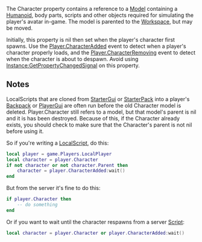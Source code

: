The Character property contains a reference to a [Model](https://developer.roblox.com/en-us/api-reference/class/Model) containing a [Humanoid](https://developer.roblox.com/en-us/api-reference/class/Humanoid), body parts, scripts and other objects required for simulating the player's avatar in-game. The model is parented to the [Workspace](https://developer.roblox.com/en-us/api-reference/class/Workspace), but may be moved.

Initially, this property is nil then set when the player's character first spawns. Use the [Player.CharacterAdded](https://developer.roblox.com/en-us/api-reference/event/Player/CharacterAdded) event to detect when a player's character properly loads, and the [Player.CharacterRemoving](https://developer.roblox.com/en-us/api-reference/event/Player/CharacterRemoving) event to detect when the character is about to despawn. Avoid using [Instance:GetPropertyChangedSignal](https://developer.roblox.com/en-us/api-reference/function/Instance/GetPropertyChangedSignal) on this property.

Notes
-----

LocalScripts that are cloned from [StarterGui](https://developer.roblox.com/en-us/api-reference/class/StarterGui) or [StarterPack](https://developer.roblox.com/en-us/api-reference/class/StarterPack) into a player's [Backpack](https://developer.roblox.com/en-us/api-reference/class/Backpack) or [PlayerGui](https://developer.roblox.com/en-us/api-reference/class/PlayerGui) are often run before the old Character model is deleted. Player.Character still refers to a model, but that model's parent is nil and it is has been destroyed. Because of this, if the Character already exists, you should check to make sure that the Character's parent is not nil before using it.

So if you're writing a [LocalScript](https://developer.roblox.com/en-us/api-reference/class/LocalScript), do this:

```lua
local player = game.Players.LocalPlayer
local character = player.Character
if not character or not character.Parent then
    character = player.CharacterAdded:wait()
end
```

But from the server it's fine to do this:

```lua
if player.Character then
    -- do something
end
```

Or if you want to wait until the character respawns from a server [Script](https://developer.roblox.com/en-us/api-reference/class/Script):

```lua
local character = player.Character or player.CharacterAdded:wait()
```